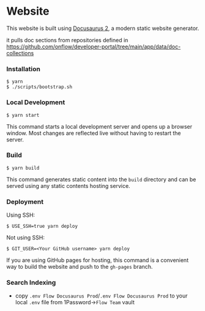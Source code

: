 # Website

This website is built using [Docusaurus 2](https://docusaurus.io/), a modern static website generator.

it pulls doc sections from repositories defined in https://github.com/onflow/developer-portal/tree/main/app/data/doc-collections

### Installation

```
$ yarn
$ ./scripts/bootstrap.sh
```

### Local Development

```
$ yarn start
```

This command starts a local development server and opens up a browser window. Most changes are reflected live without having to restart the server.

### Build

```
$ yarn build
```

This command generates static content into the `build` directory and can be served using any static contents hosting service.

### Deployment

Using SSH:

```
$ USE_SSH=true yarn deploy
```

Not using SSH:

```
$ GIT_USER=<Your GitHub username> yarn deploy
```

If you are using GitHub pages for hosting, this command is a convenient way to build the website and push to the `gh-pages` branch.

### Search Indexing
- copy `.env Flow Docusaurus Prod`/`.env Flow Docusaurus Prod` to your local `.env` file from 1Password->`Flow Team` vault
